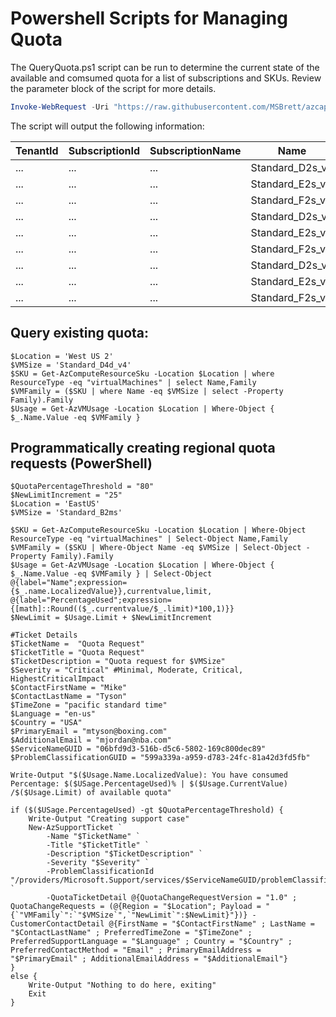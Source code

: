 # Powershell Scripts for Managing Quota  

The QueryQuota.ps1 script can be run to determine the current state of the available and comsumed quota for a list of subscriptions and SKUs. 
Review the parameter block of the script for more details.

```powershell
Invoke-WebRequest -Uri "https://raw.githubusercontent.com/MSBrett/azcapman/main/PS/Query-AzQuota.ps1" -OutFile "QuotaQuery.ps1"; .\QuotaQuery.ps1 -SKUs @('Standard_D2s_v5', 'Standard_E2s_v5', 'Standard_F2s_v2') -Locations @('westus', 'westus2', 'westus3') -SubscriptionIds (Get-AzSubscription -TenantId ((Get-AzContext).Tenant.TenantId) | Select-Object SubscriptionId).SubscriptionId
```

The script will output the following information:

|TenantId|SubscriptionId|SubscriptionName|Name|Location|CoresUsed|CoresTotal|Zones|RestrictedZones|RestrictedRegion|
|--------|--------|--------|--------|--------|--------|--------|--------|--------|--------|
|...|...|...|Standard_D2s_v5|westus|0|100|||False|
|...|...|...|Standard_E2s_v5|westus|0|100|||False|
|...|...|...|Standard_F2s_v2|westus|0|100|||False|
|...|...|...|Standard_D2s_v5|westus2|0|100|1,2,3|1,2,3|False|
|...|...|...|Standard_E2s_v5|westus2|0|100|1,2,3|1,2,3|False|
|...|...|...|Standard_F2s_v2|westus2|0|100|1,2,3|1,2,3|False|
|...|...|...|Standard_D2s_v5|westus3|0|100|1,2,3|1,2,3|True|
|...|...|...|Standard_E2s_v5|westus3|0|100|1,2,3|1,2,3|True|
|...|...|...|Standard_F2s_v2|westus3|0|100|1,2,3|2,3|False|

## Query existing quota:
```
$Location = 'West US 2'
$VMSize = 'Standard_D4d_v4'
$SKU = Get-AzComputeResourceSku -Location $Location | where ResourceType -eq "virtualMachines" | select Name,Family
$VMFamily = ($SKU | where Name -eq $VMSize | select -Property Family).Family
$Usage = Get-AzVMUsage -Location $Location | Where-Object { $_.Name.Value -eq $VMFamily }
```
## Programmatically creating regional quota requests (PowerShell)
```
$QuotaPercentageThreshold = "80"
$NewLimitIncrement = "25"
$Location = 'EastUS'
$VMSize = 'Standard_B2ms'

$SKU = Get-AzComputeResourceSku -Location $Location | Where-Object ResourceType -eq "virtualMachines" | Select-Object Name,Family
$VMFamily = ($SKU | Where-Object Name -eq $VMSize | Select-Object -Property Family).Family
$Usage = Get-AzVMUsage -Location $Location | Where-Object { $_.Name.Value -eq $VMFamily } | Select-Object @{label="Name";expression={$_.name.LocalizedValue}},currentvalue,limit, @{label="PercentageUsed";expression={[math]::Round(($_.currentvalue/$_.limit)*100,1)}}
$NewLimit = $Usage.Limit + $NewLimitIncrement

#Ticket Details
$TicketName =  "Quota Request"
$TicketTitle = "Quota Request"
$TicketDescription = "Quota request for $VMSize"
$Severity = "Critical" #Minimal, Moderate, Critical, HighestCriticalImpact
$ContactFirstName = "Mike"
$ContactLastName = "Tyson"
$TimeZone = "pacific standard time"
$Language = "en-us"
$Country = "USA"
$PrimaryEmail = "mtyson@boxing.com"
$AdditionalEmail = "mjordan@nba.com"
$ServiceNameGUID = "06bfd9d3-516b-d5c6-5802-169c800dec89" 
$ProblemClassificationGUID = "599a339a-a959-d783-24fc-81a42d3fd5fb"

Write-Output "$($Usage.Name.LocalizedValue): You have consumed Percentage: $($USage.PercentageUsed)% | $($Usage.CurrentValue) /$($Usage.Limit) of available quota"

if ($($USage.PercentageUsed) -gt $QuotaPercentageThreshold) {
    Write-Output "Creating support case"
    New-AzSupportTicket `
        -Name "$TicketName" `
        -Title "$TicketTitle" `
        -Description "$TicketDescription" `
        -Severity "$Severity" `
        -ProblemClassificationId "/providers/Microsoft.Support/services/$ServiceNameGUID/problemClassifications/$ProblemClassificationGUID" `
        -QuotaTicketDetail @{QuotaChangeRequestVersion = "1.0" ; QuotaChangeRequests = (@{Region = "$Location"; Payload = "{`"VMFamily`":`"$VMSize`",`"NewLimit`":$NewLimit}"})} -CustomerContactDetail @{FirstName = "$ContactFirstName" ; LastName = "$ContactLastName" ; PreferredTimeZone = "$TimeZone" ; PreferredSupportLanguage = "$Language" ; Country = "$Country" ; PreferredContactMethod = "Email" ; PrimaryEmailAddress = "$PrimaryEmail" ; AdditionalEmailAddress = "$AdditionalEmail"}
}
else {
    Write-Output "Nothing to do here, exiting"
    Exit
}
```
